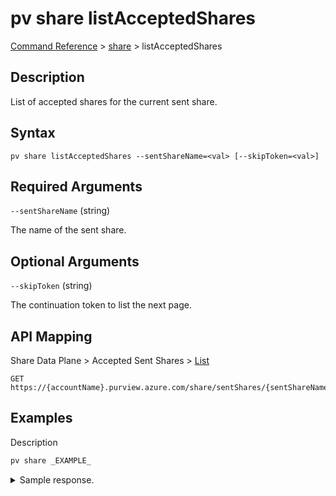 # pv share listAcceptedShares

[Command Reference](../../../README.md#command-reference) > [share](./main.md) >  listAcceptedShares

## Description

List of accepted shares for the current sent share.

## Syntax

```
pv share listAcceptedShares --sentShareName=<val> [--skipToken=<val>]
```

## Required Arguments

`--sentShareName` (string)

The name of the sent share.

## Optional Arguments

`--skipToken` (string)

The continuation token to list the next page.

## API Mapping

Share Data Plane > Accepted Sent Shares > [List](https://docs.microsoft.com/en-us/rest/api/purview/sharedataplane/accepted-sent-shares/list)
```
GET https://{accountName}.purview.azure.com/share/sentShares/{sentShareName}/acceptedSentShares
```

## Examples

Description
```powershell
pv share _EXAMPLE_
```


<details><summary>Sample response.</summary>
<p>

```json
{
    "key": "value"
}
```
</p>
</details>
